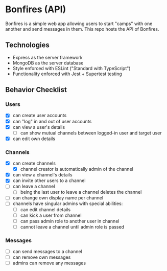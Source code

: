 # Bonfires (API)
Bonfires is a simple web app allowing users to start "camps" with one another and send messages in them. This repo hosts the API of Bonfires.

## Technologies
- Express as the server framework
- MongoDB as the server database
- Style enforced with ESLint ("Standard with TypeScript")
- Functionality enforced with Jest + Supertest testing

## Behavior Checklist
### Users
- [x] can create user accounts
- [x] can "log" in and out of user accounts
- [x] can view a user's details
  - [ ] can show mutual channels between logged-in user and target user
- [x] can edit own details 
### Channels
- [x] can create channels
  - [x] channel creator is automatically admin of the channel
- [x] can view a channel's details
- [x] can invite other users to a channel
- [ ] can leave a channel
  - [ ] being the last user to leave a channel deletes the channel
- [ ] can change own display name per channel
- [ ] channels have singular admins with special abilities:
  - [ ] can edit channel details
  - [ ] can kick a user from channel
  - [ ] can pass admin role to another user in channel
  - [ ] cannot leave a channel until admin role is passed
### Messages
- [ ] can send messages to a channel
- [ ] can remove own messages
- [ ] admins can remove any messages
